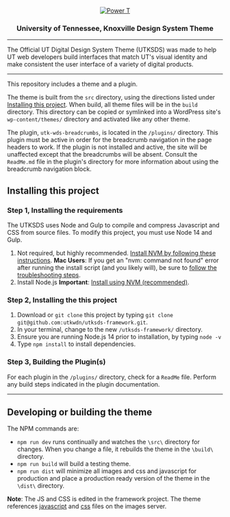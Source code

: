 <p align="center">
  <a href="https://www.utk.edu/">
    <img src="https://images.utk.edu/designsystem/2020/assets/i/icon-114x114.png" alt="Power T">
  </a>
</p>

<h3 align="center">University of Tennessee, Knoxville Design System Theme</h3>

---

The Official UT Digital Design System Theme (UTKSDS) was made to help UT web developers build interfaces that match UT's visual identity and make consistent the user interface of a variety of digital products.

---

This repository includes a theme and a plugin.

The theme is built from the `src` directory, using the directions listed under [Installing this project](#installing-this-project). When build, all theme files will be in the `build` directory. This directory can be copied or symlinked into a WordPress site's `wp-content/themes/` directory and activated like any other theme.

The plugin, `utk-wds-breadcrumbs`, is located in the `/plugins/` directory. This plugin must be active in order for the
breadcrumb navigation in the page headers to work. If the plugin is not installed and active, the site will be unaffected except that the breadcrumbs will be absent. Consult the `ReadMe.md` file in the plugin's directory for more information about using the breadcrumb navigation block.

## Installing this project

### Step 1, Installing the requirements

The UTKSDS uses Node and Gulp to compile and compress Javascript and CSS from source files. To modify this project, you must use Node 14 and Gulp.

1. Not required, but highly recommended. [Install NVM by following these instructions](https://github.com/nvm-sh/nvm#installing-and-updating). **Mac Users**: If you get an "nvm: command not found" error after running the install script (and you likely will), be sure to [follow the troubleshooting steps](https://github.com/nvm-sh/nvm#troubleshooting-on-macos).
2. Install Node.js **Important**: [Install using NVM (recommended)](https://www.linode.com/docs/guides/how-to-install-use-node-version-manager-nvm/#using-nvm-to-install-node).

### Step 2, Installing the this project

1. Download or `git clone` this project by typing `git clone git@github.com:utkwdn/utksds-framework.git`.
2. In your terminal, change to the new `/utksds-framework/` directory.
3. Ensure you are running Node.js 14 prior to installation, by typing `node -v`
4. Type `npm install` to install dependencies.

### Step 3, Building the Plugin(s)

For each plugin in the `/plugins/` directory, check for a `ReadMe` file. Perform any build steps indicated in the plugin documentation.

---

## Developing or building the theme

The NPM commands are:

- `npm run dev` runs continually and watches the `\src\` directory for changes. When you change a file, it rebuilds the theme in the `\build\` directory.
- `npm run build` will build a testing theme.
- `npm run dist` will minimize all images and css and javascript for production and place a production ready version of the theme in the `\dist\` directory.

**Note**: The JS and CSS is edited in the framework project. The theme references [javascript](https://images.utk.edu/designsystem/v1/latest/assets/js/utk.js) and [css](https://images.utk.edu/designsystem/v1/latest/assets/css/style.css) files on the images server.
